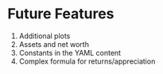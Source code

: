 # Future Features

1. Additional plots
2. Assets and net worth
3. Constants in the YAML content
4. Complex formula for returns/appreciation